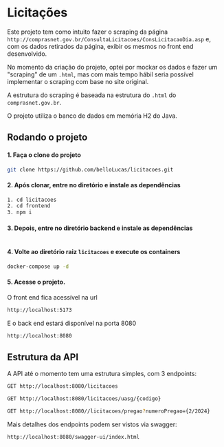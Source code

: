 # Licitações

Este projeto tem como intuito fazer o scraping da página `http://comprasnet.gov.br/ConsultaLicitacoes/ConsLicitacaoDia.asp` e, com os dados retirados da página, exibir os mesmos no front end desenvolvido.

No momento da criação do projeto, optei por mockar os dados e fazer um "scraping" de um `.html`, mas com mais tempo hábil seria possível implementar o scraping com base no site original.

A estrutura do scraping é baseada na estrutura do `.html` do `comprasnet.gov.br`.

O projeto utiliza o banco de dados em memória H2 do Java.

## Rodando o projeto

#### 1. Faça o clone do projeto

```bash
git clone https://github.com/belloLucas/licitacoes.git
```

#### 2. Após clonar, entre no diretório e instale as dependências

```bash
1. cd licitacoes
2. cd frontend
3. npm i
```

#### 3. Depois, entre no diretório backend e instale as dependências

```bash

```

#### 4. Volte ao diretório raiz `licitacoes` e execute os containers

```bash
docker-compose up -d
```

#### 5. Acesse o projeto.

O front end fica acessível na url

```bash
http://localhost:5173
```

E o back end estará disponível na porta 8080

```bash
http://localhost:8080
```

## Estrutura da API

A API até o momento tem uma estrutura simples, com 3 endpoints:

```bash
GET http://localhost:8080/licitacoes
```

```bash
GET http://localhost:8080/licitacoes/uasg/{codigo}
```

```bash
GET http://localhost:8080//licitacoes/pregao?numeroPregao={2/2024}
```

Mais detalhes dos endpoints podem ser vistos via swagger:

```bash
http://localhost:8080/swagger-ui/index.html
```
